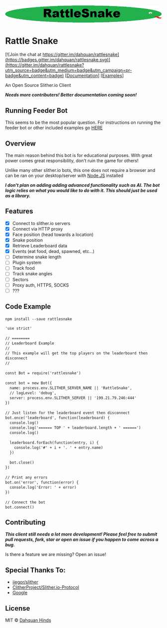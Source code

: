 ![alt text](logo.png "RattleSnake")

# Rattle Snake

[![Join the chat at https://gitter.im/dahquan/rattlesnake](https://badges.gitter.im/dahquan/rattlesnake.svg)](https://gitter.im/dahquan/rattlesnake?utm_source=badge&utm_medium=badge&utm_campaign=pr-badge&utm_content=badge) [[Documentation](http://dahquan.github.io/rattlesnake/)]
[[Examples](http://dahquan.github.io/rattlesnake/examples.html)]

An Open Source Slither.io Client

***Needs more contributers! Better documentation coming soon!***

## Running Feeder Bot

This seems to be the most popular question. For instructions on running the feeder bot or other included examples go [HERE](http://dahquan.github.io/rattlesnake/examples.html)

## Overview

The main reason behind this bot is for educational purposes. With great power comes great responsibility, don't ruin the game for others!

Unlike many other slither.io bots, this one does not require a browser and can be ran on your desktop/server with [Node.JS](http://nodejs.org) installed

***I don't plan on adding adding advanced functionality such as AI. The bot logic relies on what you would like to do with it. This should just be used as a library.***

## Features

- [x] Connect to slither.io servers
- [x] Connect via HTTP proxy
- [x] Face position (head towards a location)
- [x] Snake position
- [x] Retrieve Leaderboard data
- [x] Events (eat food, dead, spawned, etc...)
- [ ] Determine snake length
- [ ] Plugin system
- [ ] Track food
- [ ] Track snake angles
- [ ] Sectors
- [ ] Proxy auth, HTTPS, SOCKS
- [ ] ???

## Code Example

```npm install --save rattlesnake```

```
'use strict'

// ========
// Leaderboard Example
//
// This example will get the top players on the leaderboard then disconnect
//

const Bot = require('rattlesnake')

const bot = new Bot({
  name: process.env.SLITHER_SERVER_NAME || 'RattleSnake',
  // logLevel: 'debug',
  server: process.env.SLITHER_SERVER || '199.21.79.246:444'
})

// Just listen for the leaderboard event then disconnect
bot.once('leaderboard', function(leaderboard) {
  console.log()
  console.log('====== TOP ' + leaderboard.length + ' ======')
  console.log()

  leaderboard.forEach(function(entry, i) {
    console.log('#' + i + '. ' + entry.name)
  })

  bot.close()
})

// Print any errors
bot.on('error', function(error) {
  console.log('Error: ' + error)
})

// Connect the bot
bot.connect()
```

## Contributing

***This client still needs a lot more development! Please feel free to submit pull requests, fork, star or open an issue if you happen to come across a bug.***

Is there a feature we are missing? Open an issue!

## Special Thanks To:

- [iiegor/slither](https://github.com/iiegor/slither)
- [ClitherProject/Slither.io-Protocol](https://github.com/ClitherProject/Slither.io-Protocol)
- [Google](http://www.google.com)

## License

MIT © [Dahquan Hinds](https://github.com/dahquan)
